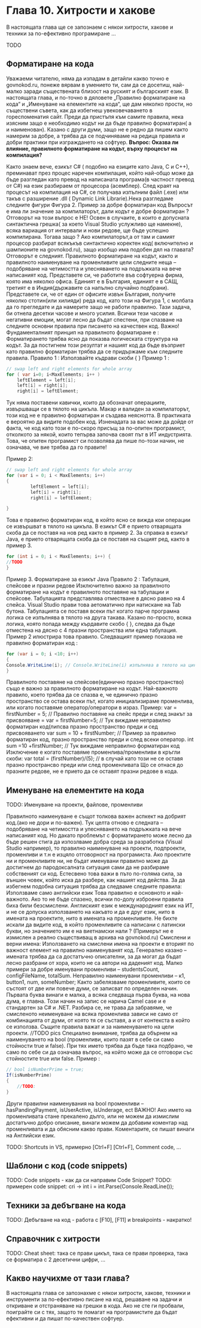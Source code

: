 # Глава 10. Хитрости и хакове

В настоящата глава ще се запознаем с някои хитрости, хакове и техники за по-ефективно програмиране ...

TODO


## Форматиране на кода

Уважаеми читателю, няма да изпадам в детайли какво точно е govnokod.ru, понеже вярвам в умението ти, сам да се досетиш, най-малко заради съществената близост на руският и българският език. В настоящата глава, и по-точно в дяловете „Правилно форматиране на кода“  и „Именуване на елементите на кода“, ще дам няколко прости, но съществени съвета, как да избегнеш увековечаването в гореспоменатия сайт.
Преди да пристъпя към самите правила, нека изясним защо е необходимо кодът ни да бъде правилно форматиран( а и наименован). Казано с други думи, защо не е редно да пишем както намерим за добре, а трябва да се подчиняваме на редица правила и добри практики при изграждането на софтуер.
**Въпрос: Оказва ли влияние, правилното форматиране на кодът, върху процесът на компилация?**

Както знаем вече, езикът C# ( подобно на езиците като Java, C и C++), преминават през процес наречен компилация, който най-общо може да бъде разгледан като превод на написаната програма(в частност превод от C#) на език разбираем от процесора (асемблер). След краят на процесът на компилация на C#, се получава изпълним файл (.ехе) или такъв с разширение .dll ( Dynamic Link Librarie).Нека разгледаме следните фигури
Фигура 2. Пример за добре форматиран код
Въпросът е има ли значение за компилаторът, дали кодът е добре форматиран ?
Отговорът на този въпрос е НЕ! Освен в случаите, в които е допусната синтактична грешка( за което Visual Studio услужливо ще  намекне), всяка вариация от интервали и нови редове, ще бъде успешно компилирана.
Тогава защо ?
Ако компилаторът,а от там и самият процесор разбират всякъкъв синтактично коректен код( включително и шампионите на govnokod.ru), защо изобщо има подобен дял на главата?
Отговорът е следният. Правилното форматиране на кодът, както и правилното наименуване на променливите цели следните неща – подобряване на четимостта и улесняването на подръжката на вече написаният код. Представете си, че работите във софтуерна фирма, която има няколко офиса. Единият е в България, единият е в САЩ, третият е в Индия(държавите са напълно случайно подбрани). Представете си, че от един от офисите извън България, получите няколко стотин(или хилияди) реда код, като този на Фигура 1, с молбата да го прегледате и да намерите защо не работи правилно. Тази  задача, би отнела десетки часове и много усилия. Всички тези часове и негативни емоции, могат лесно да бъдат спестени, при спазване на следните основни правила при писането на качествен код.
Важно! Фундаменталният принцип на правилното форматиране е : Форматирането трябва ясно да показва логическата структура на кодът. 
За да постигнем този резултат и нашият код да бъде възприет като правилно форматиран трябва да се придържаме към следните правила.
Правило 1 : Използвайте къдрави скоби  { }
Пример 1 :
```cs
// swap left and right elements for whole array
for ( var i=0; i<MaxElements; i++ )
    leftElement = left[i];
    left[i] = right[i];
    right[i] = leftElement;
```
Тук няма поставени кавички, които да обозначат операциите, извършващи се в тялото на цикъла. Макар и валиден за компилаторът, този код не е правилно форматиран и създава неяснотта. В практиката е вероятно да видите подобен код. Изненадата за вас може да дойде от факта, че код като този е по-скоро присъщ за по-опитен програмист, отколкото за някой, които тепърва започва своят път в ИТ индустрията. Това, че опитен програмист си позволява да пише по-този начин, не означава, че вие трябва да го правите!


Пример 2:
```cs
// swap left and right elements for whole array
for (var i = 0; i < MaxElements; i++)
{
         leftElement = left[i];
         left[i] = right[i];
         right[i] = leftElement;

}
```
Това е правилно форматиран код, в който ясно се вижда кои операции се извършват в тялото на цикъла.
В езикът C# е прието отварящата скоба да се поставя на нов ред както в пример 2. За справка в езикът Java, е прието отварящата скоба да се поставя на същият ред, както в пример 3.
```cs
for (int i = 0; i < MaxElements; i++) {
//TODO
} 
```
Пример 3. Форматиране за езикът Java
Правило 2 : Табулация, спейсове и празни редове
Изключително важно зa правилното форматиране на кодът е правилното поставяне на табулации и спейсове. Табулацията представлява отместване в дясно равно на 4 спейса. Visual Studio прави това аетоматично при натискане на Tab бутона. Табулацията се поставя всеки път когато парче програмна логика се изпълнява в тялото на друга такава. Казано по-просто, всяка логика, която попада между кърдавите скобо { }, следва да бъде отместена на дясно с 4 празни пространства или една табулация.
Пример 2 илюстрира това правило. Следващият пример показва не правилно форматиран код : 
```cs
for (var i = 0; i <10; i++)
{
Console.WriteLine(i); // Console.WriteLine(i) изпълнява в тялото на цикълът и следва да бъде отместен с 4 празни простраства(една табулация) надясно
}
```
Правилното поставяне на спейсове(единично празно пространство) също е важно за правилното форматиране на кодът. Най-важното правило, което трябва да се спазва е, че единично празно пространство се остава всеки път, когато инициализираме променлива, или когато поставяме оператор/оператори в израз. Пример:
var = firstNumber = 5; // Правилно поставяне на спейс преди и след знакът за присвояване =
var = firstNumber=5; // Тук виждаме неправилно форматиран код(липсва празно пространство преди и сед присвояването
var sum = 10 + firstNumber; // Пример за правилно форматиран код, празно пространство преди и след всеки оператор.
int sum =10 +firstNumber; // Тук виждаме неправилно форматиран код
Изключение е когато поставяме променлива/променливи в кръгли скоби:
var total = (firstNumber)/(5); // в случай като този не се оставя празно пространсво преди или след променливата
Що се отнася до празните редове, не е прието да се оставят празни редове в кода. 



## Именуване на елементите на кода

TODO: Именуване на проекти, файлове, променливи


Правилното наименуване е същот толкова важен аспкект на добрият код.(ако не дори и по-важен). Тук целта отново е следната – подобряване на четимостта и улесняването на подръжката на вече написаният код. Но дакато проблемът с форматирането може лесно да бъде решен стига да изпозлваме добра среда за разработка (Visual Studio например), то правилно наименуване на проекти, подпроекти, променливи и т.н е изцяло отговорност на програмиста. Ако проектите ни и променливите ни, не бъдат именувани правилно може да достигнем до пародоксалната ситуация сами да не разбираме собственият си код. Естесвено това важи в пъто по-голяма сила, за външен човек, който иска да разбере, как нашият код действа. За да избегнем подобна ситуация трябва да следваме следните правила:
Използваме само английски език
Това правилно е основното и най-важното. Ако то не бъде спазено, всички по-долу изброени правила биха били безсмислени. Англиският език е международният език на ИТ, и не се допуска използването на какъвто и да е друг език, нито в имената на проектите, нито в имената на променливите. Не бихте искали да видите код, в който променливите са написани с латински букви, но значението им е на виетнамски нали ? (Примерът не е измислен а реално съществиващ в архива на govnokod.ru)
Смислени  и верни имена:
Използването на смислени имена на проекти е вторият по важност елемент на правилно наименуванят код. Генерално казано – имената трябва да са достатъчно описателни, за да могат да бъдат лесно разбрани от хора, които не са автори на даденият код. Малко примери за добре именувани променливи – studentsCount,  configFileName, totalSum.
Неправилно наименувани променливи – к1, button1, num, someNumber;
Както забелязваме променливите, които се състоят от две или повече думи, се записват по определен начин. Първата буква винаги е малка, а всяка следваща първа буква, на нова дума, е главна. Този начин на запис се нарича Camel case и е стандартeн за C# и .NET.
Разбира се, не трава да забравяме, че смисленото неименуване на всяка променлива зависи не само от комбинацията от думи, от която тя се съставя, а и от контекста в който се използва.
Същите правила важат и за наименуването на цели проекти. 
//ТОDO pics
Специално внимание, трябва да обърнем на наименуването на bool (променливи, които пазят в себе си само стойности true и false). При тях името трябва да бъде така подбрано, че само по себе си да означава въпрос, на който може да се отговори със стойностите true или false.
Пример :
```cs
// bool isNumberPrime = true;
If(isNumberPrime) 
{
	//TODO:
}
```
Други правилни наименувания на bool променливи – hasPandingPayment, isUserActive, isUnderage, ect
ВАЖНО!
Ако името на променливата стане прекалено дълго, или не можем да измислим достатъчно добро описание, винаги можем да добавим коментар над променливата и да обясним какво прави. Коментарите, се пишат винаги на Английски език.


TODO: Shortcuts in VS, примерно [Ctrl+F] [Ctrl+F], Comment code, ...


## Шаблони с код (code snippets)

TODO: Code snippets - как да си направим Code Snippet?
TODO: примерен code snippet: cri -> int i = int.Parse(Console.ReadLine());


## Техники за дебъгване на кода

TODO: Дебъгване на код - работа с [F10], [F11] и breakpoints - накратко!


## Справочник с хитрости

TODO: Cheat sheet: така се прави цикъл, така се прави проверка, така се форматира с 2 десетични цифри, ...


## Какво научихме от тази глава?

В настоящата глава се запознахме с някои хитрости, хакове, техники и инструменти за по-ефективно писане на код, решаване на задачи и откриване и отстраняване на грешки в кода. Ако не сте ги пробвали, поиграйте си с тях, защото те помагат на програмистите да бъдат ефективни и да пишат по-качествен софтуер.

